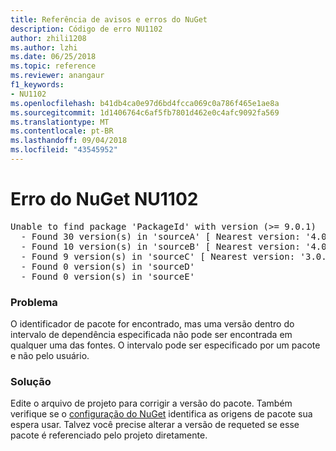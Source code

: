 ```yaml
---
title: Referência de avisos e erros do NuGet
description: Código de erro NU1102
author: zhili1208
ms.author: lzhi
ms.date: 06/25/2018
ms.topic: reference
ms.reviewer: anangaur
f1_keywords:
- NU1102
ms.openlocfilehash: b41db4ca0e97d6bd4fcca069c0a786f465e1ae8a
ms.sourcegitcommit: 1d1406764c6af5fb7801d462e0c4afc9092fa569
ms.translationtype: MT
ms.contentlocale: pt-BR
ms.lasthandoff: 09/04/2018
ms.locfileid: "43545952"
---
```

# <a name="nuget-error-nu1102"></a>Erro do NuGet NU1102

<pre>Unable to find package 'PackageId' with version (>= 9.0.1)<br/>  - Found 30 version(s) in 'sourceA' [ Nearest version: '4.0.0' ]<br/>  - Found 10 version(s) in 'sourceB' [ Nearest version: '4.0.0-rc-2129' ]<br/>  - Found 9 version(s) in 'sourceC' [ Nearest version: '3.0.0-beta-00032' ]<br/>  - Found 0 version(s) in 'sourceD'<br/>  - Found 0 version(s) in 'sourceE'</pre>

### <a name="issue"></a>Problema
O identificador de pacote for encontrado, mas uma versão dentro do intervalo de dependência especificada não pode ser encontrada em qualquer uma das fontes. O intervalo pode ser especificado por um pacote e não pelo usuário.

### <a name="solution"></a>Solução
Edite o arquivo de projeto para corrigir a versão do pacote. Também verifique se o [configuração do NuGet](../../consume-packages/Configuring-NuGet-Behavior.md) identifica as origens de pacote sua espera usar. Talvez você precise alterar a versão de requeted se esse pacote é referenciado pelo projeto diretamente.